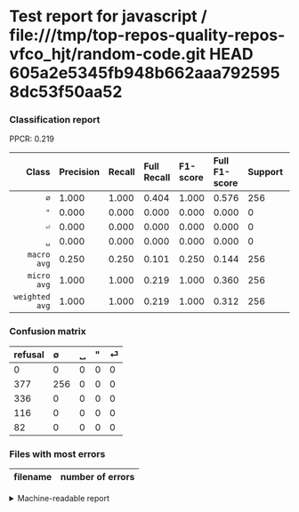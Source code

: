 # Test report for javascript / file:///tmp/top-repos-quality-repos-vfco_hjt/random-code.git HEAD 605a2e5345fb948b662aaa7925958dc53f50aa52

### Classification report

PPCR: 0.219

| Class | Precision | Recall | Full Recall | F1-score | Full F1-score | Support | Full Support | PPCR |
|------:|:----------|:-------|:------------|:---------|:---------|:--------|:-------------|:-----|
| `∅` | 1.000| 1.000| 0.404| 1.000| 0.576| 256| 633| 0.404 |
| `"` | 0.000| 0.000| 0.000| 0.000| 0.000| 0| 116| 0.000 |
| `⏎` | 0.000| 0.000| 0.000| 0.000| 0.000| 0| 82| 0.000 |
| `␣` | 0.000| 0.000| 0.000| 0.000| 0.000| 0| 336| 0.000 |
| `macro avg` | 0.250| 0.250| 0.101| 0.250| 0.144| 256| 1167| 0.219 |
| `micro avg` | 1.000| 1.000| 0.219| 1.000| 0.360| 256| 1167| 0.219 |
| `weighted avg` | 1.000| 1.000| 0.219| 1.000| 0.312| 256| 1167| 0.219 |

### Confusion matrix

|refusal|  ∅| ␣| "| ⏎| 
|:---|:---|:---|:---|:---|
|0 |0 |0 |0 |0 |
|377 |256 |0 |0 |0 |
|336 |0 |0 |0 |0 |
|116 |0 |0 |0 |0 |
|82 |0 |0 |0 |0 |

### Files with most errors

| filename | number of errors|
|:----:|:-----|

<details>
    <summary>Machine-readable report</summary>
```json
{
  "cl_report": {"\"": {"f1-score": 0.0, "precision": 0.0, "recall": 0.0, "support": 0}, "macro avg": {"f1-score": 0.25, "precision": 0.25, "recall": 0.25, "support": 256}, "micro avg": {"f1-score": 1.0, "precision": 1.0, "recall": 1.0, "support": 256}, "weighted avg": {"f1-score": 1.0, "precision": 1.0, "recall": 1.0, "support": 256}, "\u2205": {"f1-score": 1.0, "precision": 1.0, "recall": 1.0, "support": 256}, "\u23ce": {"f1-score": 0.0, "precision": 0.0, "recall": 0.0, "support": 0}, "\u2423": {"f1-score": 0.0, "precision": 0.0, "recall": 0.0, "support": 0}},
  "cl_report_full": {"\"": {"f1-score": 0.0, "precision": 0.0, "recall": 0.0, "support": 116}, "macro avg": {"f1-score": 0.1439820022497188, "precision": 0.25, "recall": 0.10110584518167456, "support": 1167}, "micro avg": {"f1-score": 0.35980323260716796, "precision": 1.0, "recall": 0.21936589545844046, "support": 1167}, "weighted avg": {"f1-score": 0.31239282750324593, "precision": 0.5424164524421594, "recall": 0.21936589545844046, "support": 1167}, "\u2205": {"f1-score": 0.5759280089988752, "precision": 1.0, "recall": 0.40442338072669826, "support": 633}, "\u23ce": {"f1-score": 0.0, "precision": 0.0, "recall": 0.0, "support": 82}, "\u2423": {"f1-score": 0.0, "precision": 0.0, "recall": 0.0, "support": 336}},
  "ppcr": 0.21936589545844046
}
```
</details>
